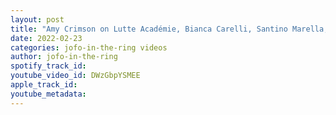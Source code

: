 ```yaml
---
layout: post
title: "Amy Crimson on Lutte Académie, Bianca Carelli, Santino Marella, meeting Vince Russo | Full Interview"
date: 2022-02-23
categories: jofo-in-the-ring videos
author: jofo-in-the-ring
spotify_track_id: 
youtube_video_id: DWzGbpYSMEE
apple_track_id: 
youtube_metadata: 
---
```

